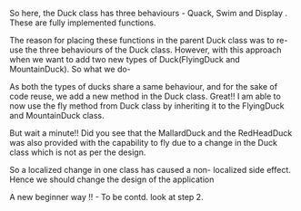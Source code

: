 So here, the Duck class has three behaviours - Quack, Swim and Display . These are fully implemented functions.

The reason for placing these functions in the parent Duck class was to re-use the three behaviours of the Duck class.
However, with this approach when we want to add two new types of Duck(FlyingDuck and MountainDuck). So what we do-


As both the types of ducks share a same behaviour, and for the sake of code reuse, we add a new method in the Duck class.
Great!!  I am able to now use the fly method from Duck class by inheriting it to the FlyingDuck and MountainDuck class.

But wait a minute!! Did you see that the MallardDuck and the RedHeadDuck was also provided with the capability to fly due to a change in the Duck class which is not as per the design.

So a localized change in one class has caused a non- localized side effect. Hence we should change the design of the application

A new beginner way !! - To be contd. look at step 2.